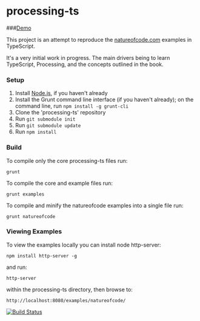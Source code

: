 # processing-ts

###[Demo](http://edsilv.github.io/processing-ts-examples/natureofcode/)

This project is an attempt to reproduce the [natureofcode.com](http://natureofcode.com/book/) examples in TypeScript.

It's a very initial work in progress. The main drivers being to learn TypeScript, Processing, and the concepts outlined in the book.

### Setup

1. Install [Node.js](http://nodejs.org), if you haven't already
1. Install the Grunt command line interface (if you haven't already); on the command line, run `npm install -g grunt-cli`
1. Clone the 'processing-ts' repository
1. Run `git submodule init`
1. Run `git submodule update`
1. Run `npm install`

### Build

To compile only the core processing-ts files run:

`grunt`

To compile the core and example files run:

`grunt examples`

To compile and minify the natureofcode examples into a single file run:

`grunt natureofcode`


### Viewing Examples

To view the examples locally you can install node http-server:

`npm install http-server -g`

and run:

`http-server`

within the processing-ts directory, then browse to:

`http://localhost:8080/examples/natureofcode/`

[![Build Status](https://drone.io/github.com/edsilv/processing-ts/status.png)](https://drone.io/github.com/edsilv/processing-ts/latest)